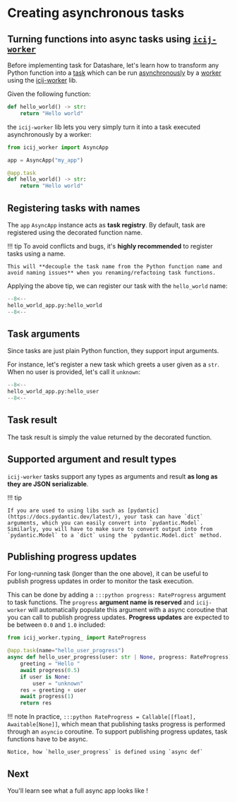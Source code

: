 # Creating asynchronous tasks

## Turning functions into async tasks using [`icij-worker`](https://github.com/ICIJ/icij-python/tree/main/icij-worker)

Before implementing task for Datashare, let's learn how to transform any Python function into a [task](concepts-basic.md#tasks) which can be run [asynchronously](concepts-basic.md#asynchronous) by a [worker](concepts-basic.md#workers) using the [icij-worker](https://github.com/ICIJ/icij-python/tree/main/icij-worker) lib.

Given the following function:
```python
def hello_world() -> str:
    return "Hello world"
```

the `icij-worker` lib lets you very simply turn it into a task executed asynchronously by a worker: 

```python
from icij_worker import AsyncApp

app = AsyncApp("my_app")

@app.task
def hello_world() -> str:
    return "Hello world"
```
## Registering tasks with names

The `app` `AsyncApp` instance acts as **task registry**. By default, task are registered using the decorated function name.

!!! tip
    To avoid conflicts and bugs, it's **highly recommended** to register tasks using a name.

    This will **decouple the task name from the Python function name and avoid naming issues** when you renaming/refactoing task functions.

Applying the above tip, we can register our task with the `hello_world` name:
```python
--8<--
hello_world_app.py:hello_world
--8<--
```

## Task arguments

Since tasks are just plain Python function, they support input arguments.

For instance, let's register a new task which greets a user given as a `str`. When no user is provided, let's call it `unknown`:  
```python
--8<--
hello_world_app.py:hello_user
--8<--
```

## Task result

The task result is simply the value returned by the decorated function.

## Supported argument and result types


`icij-worker` tasks support any types as arguments and result **as long as they are JSON serializable**.

!!! tip
       
    If you are used to using libs such as [pydantic](https://docs.pydantic.dev/latest/), your task can have `dict` arguments, which you can easily convert into `pydantic.Model`.
    Similarly, you will have to make sure to convert output into from `pydantic.Model` to a `dict` using the `pydantic.Model.dict` method. 

## Publishing progress updates

For long-running task (longer than the one above), it can be useful to publish progress updates in order to monitor the task execution.

This can be done by adding a  `:::python progress: RateProgress` argument to task functions.
The `progress` **argument name is reserved** and `icij-worker` will automatically populate this argument with a async coroutine that you can call to publish progress updates.
**Progress updates** are expected to be between `0.0` and `1.0` included:

```python
from icij_worker.typing_ import RateProgress

@app.task(name="hello_user_progress")
async def hello_user_progress(user: str | None, progress: RateProgress) -> str:
    greeting = "Hello "
    await progress(0.5)
    if user is None:
        user = "unknown"
    res = greeting + user
    await progress(1)
    return res
```
!!! note
    In practice, `:::python RateProgress = Callable[[float], Awaitable[None]]`, which mean that publishing tasks progress is performed through an `asyncio` coroutine.
    To support publishing progress updates, task functions have to be async. 

    Notice, how `hello_user_progress` is defined using `async def`  
    
## Next

You'll learn see what a full async app looks like !